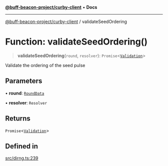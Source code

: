 [**@buff-beacon-project/curby-client**](../index.md) • **Docs**

***

[@buff-beacon-project/curby-client](../index.md) / validateSeedOrdering

# Function: validateSeedOrdering()

> **validateSeedOrdering**(`round`, `resolver`): `Promise`\<[`Validation`](../type-aliases/Validation.md)\>

Validate the ordering of the seed pulse

## Parameters

• **round**: [`RoundData`](../type-aliases/RoundData.md)

• **resolver**: `Resolver`

## Returns

`Promise`\<[`Validation`](../type-aliases/Validation.md)\>

## Defined in

[src/dirng.ts:239](https://github.com/buff-beacon-project/curby-js-client/blob/ad263e3f2ef194a96a0a2fa193e82c0d10bbd65c/src/dirng.ts#L239)

